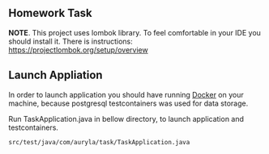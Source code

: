 ## Homework Task

**NOTE**. This project uses lombok library. To feel comfortable in your IDE you should install it.
There is instructions: https://projectlombok.org/setup/overview

## Launch Appliation

In order to launch application you should have running [Docker](https://www.docker.com/) on your machine, because postgresql testcontainers was used for data storage.

Run TaskApplication.java in bellow directory, to launch application and testcontainers.
```
src/test/java/com/auryla/task/TaskApplication.java
```
